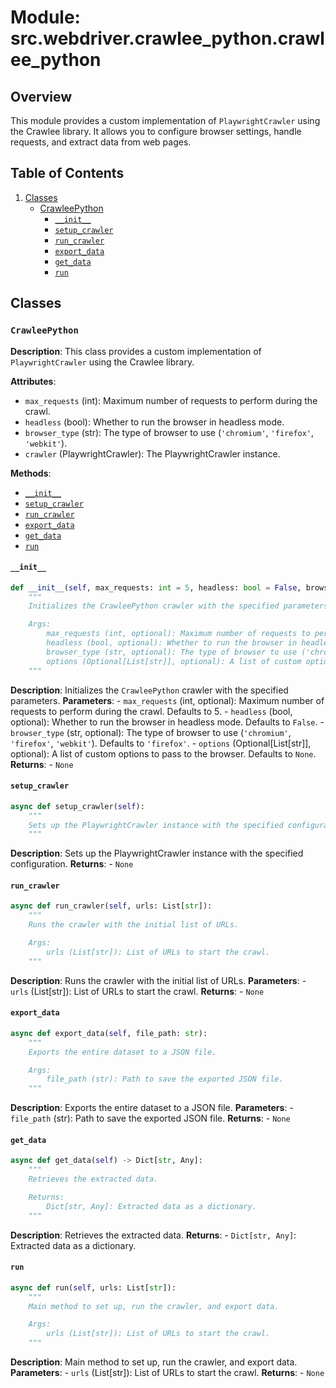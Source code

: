 # Module: src.webdriver.crawlee_python.crawlee_python

## Overview

This module provides a custom implementation of `PlaywrightCrawler` using the Crawlee library. It allows you to configure browser settings, handle requests, and extract data from web pages.

## Table of Contents

1.  [Classes](#classes)
    -   [CrawleePython](#crawleepython-class)
        -   [`__init__`](#__init__)
        -   [`setup_crawler`](#setup_crawler)
        -   [`run_crawler`](#run_crawler)
        -   [`export_data`](#export_data)
        -   [`get_data`](#get_data)
        -   [`run`](#run)

## Classes

### `CrawleePython`

**Description**: This class provides a custom implementation of `PlaywrightCrawler` using the Crawlee library.

**Attributes**:

-   `max_requests` (int): Maximum number of requests to perform during the crawl.
-   `headless` (bool): Whether to run the browser in headless mode.
-   `browser_type` (str): The type of browser to use (`'chromium'`, `'firefox'`, `'webkit'`).
-   `crawler` (PlaywrightCrawler): The PlaywrightCrawler instance.

**Methods**:

-   [`__init__`](#__init__)
-   [`setup_crawler`](#setup_crawler)
-   [`run_crawler`](#run_crawler)
-   [`export_data`](#export_data)
-   [`get_data`](#get_data)
-  [`run`](#run)

#### `__init__`

```python
def __init__(self, max_requests: int = 5, headless: bool = False, browser_type: str = 'firefox', options: Optional[List[str]] = None):
    """
    Initializes the CrawleePython crawler with the specified parameters.

    Args:
        max_requests (int, optional): Maximum number of requests to perform during the crawl. Defaults to 5.
        headless (bool, optional): Whether to run the browser in headless mode. Defaults to False.
        browser_type (str, optional): The type of browser to use ('chromium', 'firefox', 'webkit'). Defaults to 'firefox'.
        options (Optional[List[str]], optional): A list of custom options to pass to the browser. Defaults to None.
    """
```
**Description**: Initializes the `CrawleePython` crawler with the specified parameters.
**Parameters**:
    -   `max_requests` (int, optional): Maximum number of requests to perform during the crawl. Defaults to 5.
    -   `headless` (bool, optional): Whether to run the browser in headless mode. Defaults to `False`.
    -  `browser_type` (str, optional): The type of browser to use (`'chromium'`, `'firefox'`, `'webkit'`). Defaults to `'firefox'`.
    -   `options` (Optional[List[str]], optional): A list of custom options to pass to the browser. Defaults to `None`.
**Returns**:
    - `None`

#### `setup_crawler`

```python
async def setup_crawler(self):
    """
    Sets up the PlaywrightCrawler instance with the specified configuration.
    """
```
**Description**: Sets up the PlaywrightCrawler instance with the specified configuration.
**Returns**:
    - `None`

#### `run_crawler`

```python
async def run_crawler(self, urls: List[str]):
    """
    Runs the crawler with the initial list of URLs.

    Args:
        urls (List[str]): List of URLs to start the crawl.
    """
```
**Description**: Runs the crawler with the initial list of URLs.
**Parameters**:
    -  `urls` (List[str]): List of URLs to start the crawl.
**Returns**:
    - `None`

#### `export_data`

```python
async def export_data(self, file_path: str):
    """
    Exports the entire dataset to a JSON file.

    Args:
        file_path (str): Path to save the exported JSON file.
    """
```
**Description**: Exports the entire dataset to a JSON file.
**Parameters**:
    -   `file_path` (str): Path to save the exported JSON file.
**Returns**:
    - `None`

#### `get_data`

```python
async def get_data(self) -> Dict[str, Any]:
    """
    Retrieves the extracted data.

    Returns:
        Dict[str, Any]: Extracted data as a dictionary.
    """
```
**Description**: Retrieves the extracted data.
**Returns**:
    -   `Dict[str, Any]`: Extracted data as a dictionary.

#### `run`

```python
async def run(self, urls: List[str]):
    """
    Main method to set up, run the crawler, and export data.

    Args:
        urls (List[str]): List of URLs to start the crawl.
    """
```
**Description**: Main method to set up, run the crawler, and export data.
**Parameters**:
    -  `urls` (List[str]): List of URLs to start the crawl.
**Returns**:
    - `None`
